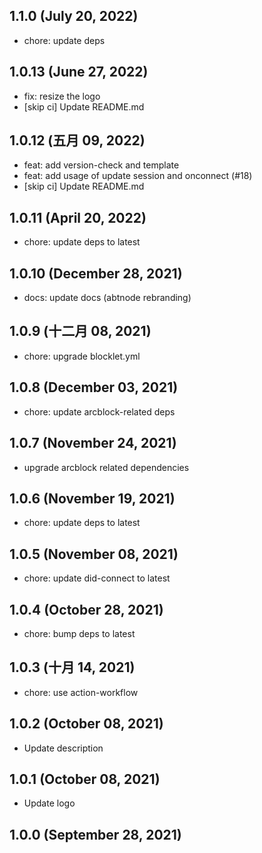 ## 1.1.0 (July 20, 2022)

- chore: update deps

## 1.0.13 (June 27, 2022)

- fix: resize the logo
- [skip ci] Update README.md

## 1.0.12 (五月 09, 2022)

- feat: add version-check and template
- feat: add usage of update session and onconnect (#18)
- [skip ci] Update README.md

## 1.0.11 (April 20, 2022)

- chore: update deps to latest

## 1.0.10 (December 28, 2021)

- docs: update docs (abtnode rebranding)

## 1.0.9 (十二月 08, 2021)

- chore: upgrade blocklet.yml

## 1.0.8 (December 03, 2021)

- chore: update arcblock-related deps

## 1.0.7 (November 24, 2021)

- upgrade arcblock related dependencies

## 1.0.6 (November 19, 2021)

- chore: update deps to latest

## 1.0.5 (November 08, 2021)

- chore: update did-connect to latest

## 1.0.4 (October 28, 2021)

- chore: bump deps to latest

## 1.0.3 (十月 14, 2021)

- chore: use action-workflow

## 1.0.2 (October 08, 2021)

- Update description

## 1.0.1 (October 08, 2021)

- Update logo

## 1.0.0 (September 28, 2021)
